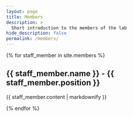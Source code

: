 ```yaml
---
layout: page
title: Members
description: >
  Short introduction to the members of the lab
hide_description: false
permalink: /members/
---
```


{% for staff_member in site.members %}
  <h2>{{ staff_member.name }} - {{ staff_member.position }}</h2>
  <p>{{ staff_member.content | markdownify }}</p>
{% endfor %}